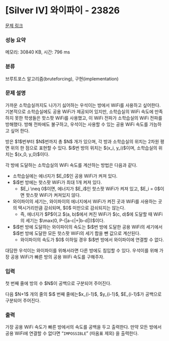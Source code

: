 # [Silver IV] 와이파이 - 23826 

[문제 링크](https://www.acmicpc.net/problem/23826) 

### 성능 요약

메모리: 30840 KB, 시간: 796 ms

### 분류

브루트포스 알고리즘(bruteforcing), 구현(implementation)

### 문제 설명

<p>가까운 소학습실까지도 나가기 싫어하는 우석이는 방에서 WiFi를 사용하고 싶어한다. 기본적으로 소학습실에도 공용 WiFi가 제공되어 있지만, 소학습실의 WiFi 속도에 만족하지 못한 학생들은 핫스팟 WiFi를 사용했고, 이 WiFi 전파가 소학습실의 WiFi 전파를 방해했다. 방해 전파에도 불구하고, 우석이는 사용할 수 있는 공용 WiFi 속도를 가늠하고 싶어 한다.</p>

<p>방은 $1$번부터 $N$번까지 총 $N$ 개가 있으며, 각 방과 소학습실의 위치는 2차원 평면 위의 한 점으로 표현할 수 있다. $i$번 방의 위치는 $(x_i, y_i)$이며, 소학습실의 위치는 $(x_0, y_0)$이다.</p>

<p>각 방에 도달하는 소학습실의 WiFi 속도를 계산하는 방법은 다음과 같다.</p>

<ul>
	<li>소학습실에는 에너지가 $E_0$인 공용 WiFi가 켜져 있다.</li>
	<li>$i$번 방에는 핫스팟 WiFi가 최대 1개 켜져 있다.
	<ul>
		<li>$E_i \neq 0$이면, 에너지가 $E_i$인 핫스팟 WiFi가 켜져 있고, $E_i = 0$이면 핫스팟 WiFi가 켜져있지 않다.</li>
	</ul>
	</li>
	<li>와이파이의 세기는, 와이파이의 에너지에서 WiFi가 켜진 곳과 WiFi를 사용하는 곳의 택시거리만큼 감쇠되며, $0$ 미만으로 감쇠되지는 않는다.
	<ul>
		<li>즉, 에너지가 $P$이고 $(a, b)$에서 켜진 WiFi가 $(c, d)$에 도달할 때 WiFi의 세기는 $\max(0, P-(|a-c|+|b-d|))$이다.</li>
	</ul>
	</li>
	<li>$i$번 방에 도달하는 와이파이의 속도는 $i$번 방에 도달한 공용 WiFi의 세기에서 $i$번 방에 도달한 모든 핫스팟 WiFi의 세기 합을 뺀 값으로 계산된다.
	<ul>
		<li>와이파이의 속도가 $0$ 이하일 경우 $i$번 방에서 와이파이에 연결할 수 없다.</li>
	</ul>
	</li>
</ul>

<p>대담한 우석이는 와이파이를 위해서라면 다른 방에도 침입할 수 있다. 우석이를 위해 가장 공용 WiFi가 빠른 방의 공용 WiFi 속도를 구해주자.</p>

### 입력 

 <p>첫 번째 줄에 방의 수 $N$이 공백으로 구분되어 주어진다.</p>

<p>다음 $N+1$ 개의 줄의 $i$ 번째 줄에는$x_{i-1}$, $y_{i-1}$, $E_{i-1}$가 공백으로 구분되어 주어진다.</p>

### 출력 

 <p>가장 공용 WiFi 속도가 빠른 방에서의 속도를 공백을 두고 출력한다. 만약 모든 방에서 공용 WiFi에 연결할 수 없다면 “<code>IMPOSSIBLE</code>” (따옴표 제외) 을 출력한다.</p>


